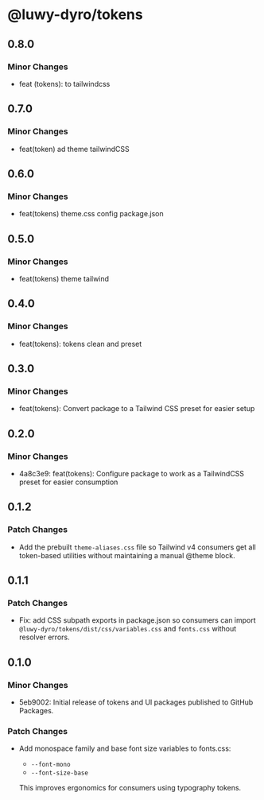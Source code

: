 # @luwy-dyro/tokens

## 0.8.0

### Minor Changes

- feat (tokens): to tailwindcss

## 0.7.0

### Minor Changes

- feat(token) ad theme tailwindCSS

## 0.6.0

### Minor Changes

- feat(tokens) theme.css config package.json

## 0.5.0

### Minor Changes

- feat(tokens) theme tailwind

## 0.4.0

### Minor Changes

- feat(tokens): tokens clean and preset

## 0.3.0

### Minor Changes

- feat(tokens): Convert package to a Tailwind CSS preset for easier setup

## 0.2.0

### Minor Changes

- 4a8c3e9: feat(tokens): Configure package to work as a TailwindCSS preset for easier consumption

## 0.1.2

### Patch Changes

- Add the prebuilt `theme-aliases.css` file so Tailwind v4 consumers get all token-based utilities without maintaining a manual @theme block.

## 0.1.1

### Patch Changes

- Fix: add CSS subpath exports in package.json so consumers can import
  `@luwy-dyro/tokens/dist/css/variables.css` and `fonts.css` without resolver errors.

## 0.1.0

### Minor Changes

- 5eb9002: Initial release of tokens and UI packages published to GitHub Packages.

### Patch Changes

- Add monospace family and base font size variables to fonts.css:

  - `--font-mono`
  - `--font-size-base`

  This improves ergonomics for consumers using typography tokens.
